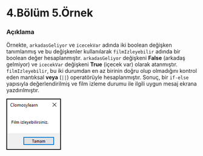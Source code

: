 # 4.Bölüm 5.Örnek

### Açıklama

Örnekte, `arkadasGeliyor` ve `icecekVar` adında iki boolean değişken tanımlanmış ve bu değişkenler kullanılarak `filmIzleyebilir` adında bir boolean değer hesaplanmıştır. `arkadasGeliyor` değişkeni **False** (arkadaş gelmiyor) ve `icecekVar` değişkeni **True** (içecek var) olarak atanmıştır. `filmIzleyebilir`, bu iki durumdan en az birinin doğru olup olmadığını kontrol eden mantıksal **veya** (`||`) operatörüyle hesaplanmıştır. Sonuç, bir `if-else` yapısıyla değerlendirilmiş ve film izleme durumu ile ilgili uygun mesaj ekrana yazdırılmıştır.

![Bolum 4-Örnek 5](Bolum4_Ornek5.png)
